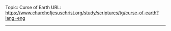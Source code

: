 Topic: Curse of Earth
URL: https://www.churchofjesuschrist.org/study/scriptures/tg/curse-of-earth?lang=eng

---

